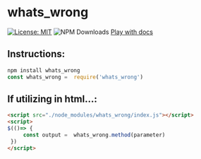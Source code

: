# whats_wrong

[![License: MIT](https://img.shields.io/badge/License-MIT-yellow.svg)](https://opensource.org/licenses/MIT)
![NPM Downloads](https://img.shields.io/npm/dw/whats_wrong)
[Play with docs](https://zen-out.github.io/modules/whats_wrong.html)
## Instructions: 

```js
npm install whats_wrong
const whats_wrong =  require('whats_wrong')
```

## If utilizing in html...: 
```html
<script src="./node_modules/whats_wrong/index.js"></script>
<script> 
$(()=> { 
     const output =  whats_wrong.method(parameter)
 })
</script>
```


